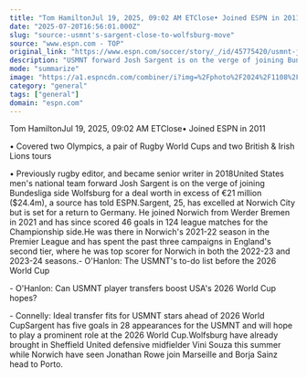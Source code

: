 ```yaml
---
title: "Tom HamiltonJul 19, 2025, 09:02 AM ETClose• Joined ESPN in 2011"
date: "2025-07-20T16:56:01.000Z"
slug: "source:-usmnt's-sargent-close-to-wolfsburg-move"
source: "www.espn.com - TOP"
original_link: "https://www.espn.com/soccer/story/_/id/45775420/usmnt-josh-sargent-close-wolfsburg-transfer-source"
description: "USMNT forward Josh Sargent is on the verge of joining Bundesliga side Wolfsburg for a deal worth in excess of €21 million, a source has told ESPN."
mode: "summarize"
image: "https://a1.espncdn.com/combiner/i?img=%2Fphoto%2F2024%2F1108%2Fr1412145_1296x729_16%2D9.jpg"
category: "general"
tags: ["general"]
domain: "espn.com"
---
```

<p>Tom HamiltonJul 19, 2025, 09:02 AM ETClose• Joined ESPN in 2011</p>

<p>• Covered two Olympics, a pair of Rugby World Cups and two British & Irish Lions tours</p>

<p>• Previously rugby editor, and became senior writer in 2018United States men's national team forward Josh Sargent is on the verge of joining Bundesliga side Wolfsburg for a deal worth in excess of €21 million ($24.4m), a source has told ESPN.Sargent, 25, has excelled at Norwich City but is set for a return to Germany. He joined Norwich from Werder Bremen in 2021 and has since scored 46 goals in 124 league matches for the Championship side.He was there in Norwich's 2021-22 season in the Premier League and has spent the past three campaigns in England's second tier, where he was top scorer for Norwich in both the 2022-23 and 2023-24 seasons.- O'Hanlon: The USMNT's to-do list before the 2026 World Cup</p>

<p>- O'Hanlon: Can USMNT player transfers boost USA's 2026 World Cup hopes?</p>

<p>- Connelly: Ideal transfer fits for USMNT stars ahead of 2026 World CupSargent has five goals in 28 appearances for the USMNT and will hope to play a prominent role at the 2026 World Cup.Wolfsburg have already brought in Sheffield United defensive midfielder Vini Souza this summer while Norwich have seen Jonathan Rowe join Marseille and Borja Sainz head to Porto.</p>
